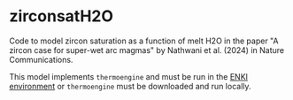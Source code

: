 # zirconsatH2O
Code to model zircon saturation as a function of melt H2O in the paper "A zircon case for super-wet arc magmas" by Nathwani et al. (2024) in Nature Communications.

This model implements `thermoengine` and must be run in the 	[ENKI environment](http://www.enki-portal.org/) or `thermoengine` must be downloaded and run locally.
